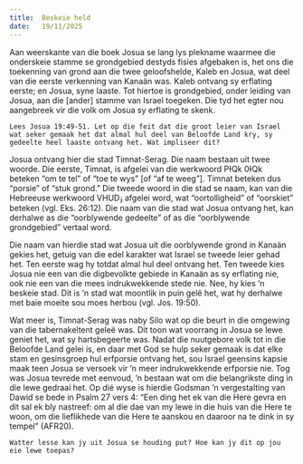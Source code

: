 ```yaml
---
title:  Beskeie held
date:   19/11/2025
---
```


Aan weerskante van die boek Josua se lang lys plekname waarmee die onderskeie stamme se grondgebied destyds fisies afgebaken is, het ons die toekenning van grond aan die twee geloofshelde, Kaleb en Josua, wat deel van die eerste verkenning van Kanaän was. Kaleb ontvang sy erflating eerste; en Josua, syne laaste. Tot hiertoe is grondgebied, onder leiding van Josua, aan die [ander] stamme van Israel toegeken. Die tyd het egter nou aangebreek vir die volk om Josua sy erflating te skenk.

`Lees Josua 19:49-51. Let op die feit dat die groot leier van Israel wat seker gemaak het dat almal hul deel van Beloofde Land kry, sy gedeelte heel laaste ontvang het. Wat impliseer dit?`

Josua ontvang hier die stad Timnat-Serag. Die naam bestaan uit twee woorde. Die eerste, Timnat, is afgelei van die werkwoord PƗQk 0ƗQk beteken “om te tel” of “toe te wys” [of “af te weeg”]. Timnat beteken dus “porsie” of “stuk grond.” Die tweede woord in die stad se naam, kan van die Hebreeuse werkwoord VHUDۊ afgelei word, wat “oortolligheid” of “oorskiet” beteken (vgl. Eks. 26:12). Die naam van die stad wat Josua ontvang het, kan derhalwe as die “oorblywende gedeelte” of as die “oorblywende grondgebied” vertaal word.

Die naam van hierdie stad wat Josua uit die oorblywende grond in Kanaän gekies het, getuig van die edel karakter wat Israel se tweede leier gehad het. Ten eerste wag hy totdat almal hul deel ontvang het. Ten tweede kies Josua nie een van die digbevolkte gebiede in Kanaän as sy erflating nie, ook nie een van die mees indrukwekkende stede nie. Nee, hy kies ’n beskeie stad. Dit is ’n stad wat moontlik in puin gelê het, wat hy derhalwe met baie moeite sou moes herbou (vgl. Jos. 19:50).

Wat meer is, Timnat-Serag was naby Silo wat op die beurt in die omgewing van die tabernakeltent geleë was. Dit toon wat voorrang in Josua se lewe geniet het, wat sy hartsbegeerte was. Nadat die nuutgebore volk tot in die Beloofde Land gelei is, en daar met God se hulp seker gemaak is dat elke stam en gesinsgroep hul erfporsie ontvang het, sou Israel geensins kapsie maak teen Josua se versoek vir ’n meer indrukwekkende erfporsie nie. Tog was Josua tevrede met eenvoud, ’n bestaan wat om die belangrikste ding in die lewe gedraai het. Op dié wyse is hierdie Godsman ’n vergestalting van Dawid se bede in Psalm 27 vers 4: “Een ding het ek van die Here gevra en dit sal ek bly nastreef: om al die dae van my lewe in die huis van die Here te woon, om die lieflikhede van die Here te aanskou en daaroor na te dink in sy tempel” (AFR20).

`Watter lesse kan jy uit Josua se houding put? Hoe kan jy dit op jou eie lewe toepas?`